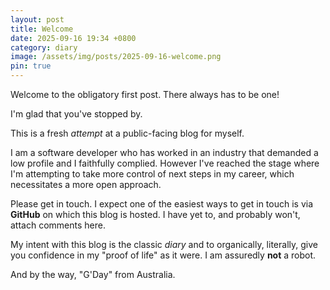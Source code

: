 ```yaml
---
layout: post
title: Welcome
date: 2025-09-16 19:34 +0800
category: diary
image: /assets/img/posts/2025-09-16-welcome.png
pin: true
---
```


Welcome to the obligatory first post. There always has to be one!

I'm glad that you've stopped by.

This is a fresh *attempt* at a public-facing blog for myself.

I am a software developer who has worked in an industry that demanded a low profile and I faithfully complied.
However I've reached the stage where I'm attempting to take more control of next steps in my career, which
necessitates a more open approach.

Please get in touch. I expect one of the easiest ways to get in touch is via **GitHub** on which this blog
is hosted. I have yet to, and probably won't, attach comments here.

My intent with this blog is the classic *diary* and to organically, literally, give you confidence in my
"proof of life" as it were. I am assuredly **not** a robot.

And by the way, "G'Day" from Australia.
